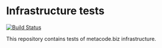# Infrastructure tests

[![Build Status](https://travis-ci.org/wiktor-k/infrastructure-tests.svg?branch=master)](https://travis-ci.org/wiktor-k/infrastructure-tests)

This repository contains tests of metacode.biz infrastructure.
